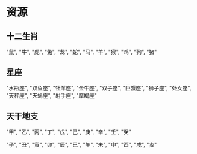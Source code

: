 # 资源


## 十二生肖

"鼠", "牛", "虎", "兔", "龙", "蛇",
"马", "羊", "猴", "鸡", "狗", "猪"
    

## 星座

"水瓶座",
"双鱼座",
"牡羊座",
"金牛座",
"双子座",
"巨蟹座",
"狮子座",
"处女座",
"天秤座",
"天蝎座",
"射手座",
"摩羯座"


## 天干地支

"甲", "乙", "丙", "丁", "戊", "己", "庚", "辛", "壬", "癸"

"子", "丑", "寅", "卯", "辰", "巳", "午", "未", "申", "酉", "戌", "亥"




